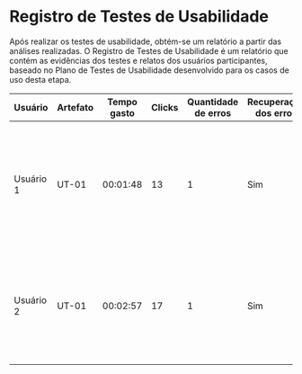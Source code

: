 # Registro de Testes de Usabilidade

Após realizar os testes de usabilidade, obtém-se um relatório a partir das análises realizadas. O Registro de Testes de Usabilidade é um relatório que contém as evidências dos testes e relatos dos usuários participantes, baseado no Plano de Testes de Usabilidade desenvolvido para os casos de uso desta etapa.

| Usuário | Artefato | Tempo gasto | Clicks | Quantidade de erros | Recuperação dos erros | Observações |
|---|---|---|---|---|---|---|
| Usuário 1 | UT-01 | 00:01:48 | 13 | 1 | Sim | O usuário não digitou o CPF com a formatação correta, mas, apesar disso, realizou o cadastro e login de forma rápida e fácil. |
| Usuário 2 | UT-01 | 00:02:57 | 17 | 1 | Sim |  O usuário não digitou o CPF com a formatação correta, mas se recuperou do erro e realizou o cadastro com sucesso. |
